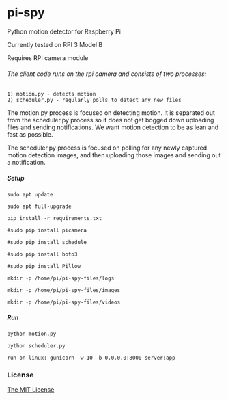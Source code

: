 # pi-spy

Python motion detector for Raspberry Pi

Currently tested on RPI 3 Model B

Requires RPI camera module

###### The client code runs on the rpi camera and consists of two processes:
    1) motion.py - detects motion
    2) scheduler.py - regularly polls to detect any new files

The motion.py process is focused on detecting motion.  It is separated out from the scheduler.py process so it does not get bogged down uploading files and sending notifications.  We want motion detection to be as lean and fast as possible.
 
The scheduler.py process is focused on polling for any newly captured motion detection images, and then uploading those images and sending out a notification.

##### Setup
    sudo apt update
    
    sudo apt full-upgrade
    
    pip install -r requirements.txt
    
    #sudo pip install picamera
    
    #sudo pip install schedule
    
    #sudo pip install boto3
    
    #sudo pip install Pillow
    
    mkdir -p /home/pi/pi-spy-files/logs
    
    mkdir -p /home/pi/pi-spy-files/images
    
    mkdir -p /home/pi/pi-spy-files/videos
    
##### Run
    python motion.py
    
    python scheduler.py
    
    run on linux: gunicorn -w 10 -b 0.0.0.0:8000 server:app
    
### License

[The MIT License](http://opensource.org/licenses/MIT)
